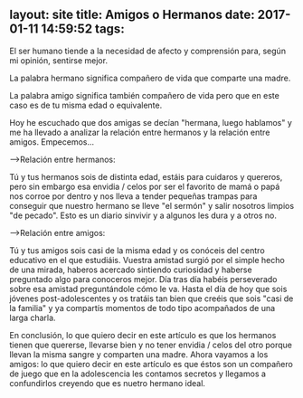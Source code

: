 ﻿layout: site
title: Amigos o Hermanos
date: 2017-01-11 14:59:52
tags:
---

El ser humano tiende a la necesidad de afecto y comprensión para, según mi opinión, sentirse mejor.

La palabra hermano significa compañero de vida que comparte una madre.

La palabra amigo significa también compañero de vida pero que en este caso es de tu misma edad o equivalente.

Hoy he escuchado que dos amigas se decían "hermana, luego hablamos" y me ha llevado a analizar la relación entre hermanos y la relación entre amigos. Empecemos...

-->Relación entre hermanos:

Tú y tus hermanos sois de distinta edad, estáis para cuidaros y quereros, pero sin embargo esa envidia / celos por ser el favorito de mamá o papá nos corroe por dentro y nos lleva a tender pequeñas trampas para conseguir que nuestro hermano se lleve "el sermón" y salir nosotros limpios "de pecado". Esto es un diario sinvivir y a algunos les dura y a otros no.

-->Relación entre amigos:

Tú y tus amigos sois casi de la  misma edad y os conóceis del centro educativo en el que estudiáis. Vuestra amistad surgió por el simple hecho de una mirada, haberos acercado sintiendo curiosidad y haberse preguntado algo para conoceros mejor. Día tras día habéis perseverado sobre esa amistad preguntándole cómo le va. Hasta el día de hoy que sois jóvenes post-adolescentes y os tratáis tan bien que creéis que sois "casi de la familia" y ya compartís momentos de todo tipo acompañados de una larga charla.

En conclusión, lo que quiero decir en este artículo es que los hermanos tienen que quererse, llevarse bien y no tener envidia / celos del otro porque llevan la misma sangre y comparten una madre. Ahora vayamos a los amigos: lo que quiero decir en este artículo es que éstos son un compañero de juego que en la adolescencia les contamos secretos y llegamos a confundirlos creyendo que es nuetro hermano ideal.
